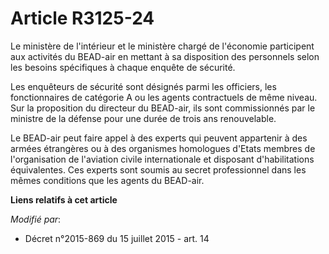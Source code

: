 # Article R3125-24

Le ministère de l'intérieur et le ministère chargé de l'économie participent aux activités du BEAD-air en mettant à sa
disposition des personnels selon les besoins spécifiques à chaque enquête de sécurité.

Les enquêteurs de sécurité sont désignés parmi les officiers, les fonctionnaires de catégorie A ou les agents contractuels de
même niveau. Sur la proposition du directeur du BEAD-air, ils sont commissionnés par le ministre de la défense pour une durée
de trois ans renouvelable.

Le BEAD-air peut faire appel à des experts qui peuvent appartenir à des armées étrangères ou à des organismes homologues
d'Etats membres de l'organisation de l'aviation civile internationale et disposant d'habilitations équivalentes. Ces experts
sont soumis au secret professionnel dans les mêmes conditions que les agents du BEAD-air.

**Liens relatifs à cet article**

_Modifié par_:

  - Décret n°2015-869 du 15 juillet 2015 - art. 14
